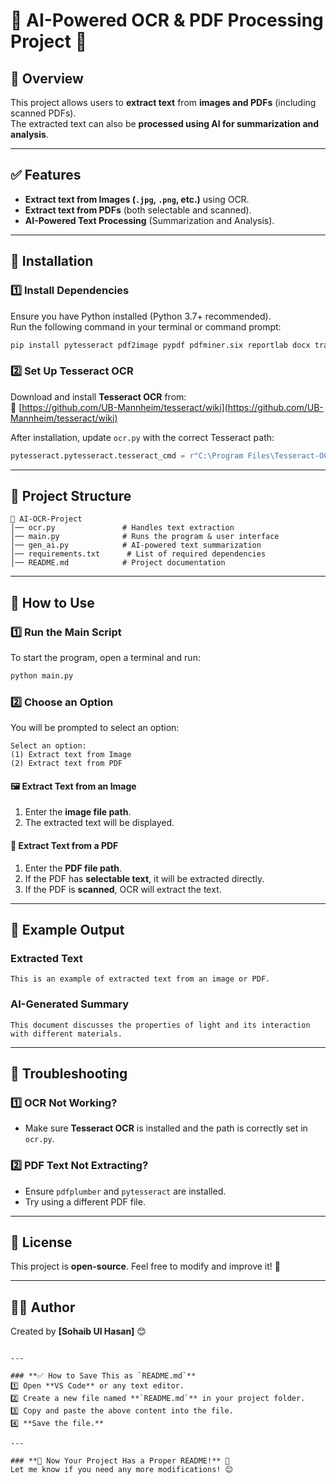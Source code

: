 # 📄 AI-Powered OCR & PDF Processing Project 🚀

## 📌 Overview
This project allows users to **extract text** from **images and PDFs** (including scanned PDFs).  
The extracted text can also be **processed using AI for summarization and analysis**.

---

## ✅ Features
- **Extract text from Images (`.jpg`, `.png`, etc.)** using OCR.
- **Extract text from PDFs** (both selectable and scanned).
- **AI-Powered Text Processing** (Summarization and Analysis).

---

## 🚀 Installation

### **1️⃣ Install Dependencies**
Ensure you have Python installed (Python 3.7+ recommended).  
Run the following command in your terminal or command prompt:

```bash
pip install pytesseract pdf2image pypdf pdfminer.six reportlab docx transformers
```

### **2️⃣ Set Up Tesseract OCR**
Download and install **Tesseract OCR** from:  
🔗 [https://github.com/UB-Mannheim/tesseract/wiki](https://github.com/UB-Mannheim/tesseract/wiki)

After installation, update `ocr.py` with the correct Tesseract path:
```python
pytesseract.pytesseract.tesseract_cmd = r"C:\Program Files\Tesseract-OCR\tesseract.exe"
```

---

## 📂 Project Structure
```
📂 AI-OCR-Project
│── ocr.py               # Handles text extraction
│── main.py              # Runs the program & user interface
│── gen_ai.py            # AI-powered text summarization
│── requirements.txt      # List of required dependencies
│── README.md            # Project documentation
```

---

## 🚀 How to Use

### **1️⃣ Run the Main Script**
To start the program, open a terminal and run:
```bash
python main.py
```

### **2️⃣ Choose an Option**
You will be prompted to select an option:
```
Select an option:
(1) Extract text from Image
(2) Extract text from PDF
```

#### **🖼️ Extract Text from an Image**
1. Enter the **image file path**.
2. The extracted text will be displayed.

#### **📄 Extract Text from a PDF**
1. Enter the **PDF file path**.
2. If the PDF has **selectable text**, it will be extracted directly.
3. If the PDF is **scanned**, OCR will extract the text.

---

## 📌 Example Output

### **Extracted Text**
```
This is an example of extracted text from an image or PDF.
```

### **AI-Generated Summary**
```
This document discusses the properties of light and its interaction with different materials.
```

---

## 🔧 Troubleshooting

### **1️⃣ OCR Not Working?**
- Make sure **Tesseract OCR** is installed and the path is correctly set in `ocr.py`.

### **2️⃣ PDF Text Not Extracting?**
- Ensure `pdfplumber` and `pytesseract` are installed.
- Try using a different PDF file.

---

## 📜 License
This project is **open-source**. Feel free to modify and improve it! 🚀

---

## 👨‍💻 Author
Created by **[Sohaib Ul Hasan]** 😊  
```

---

### **✅ How to Save This as `README.md`**
1️⃣ Open **VS Code** or any text editor.  
2️⃣ Create a new file named **`README.md`** in your project folder.  
3️⃣ Copy and paste the above content into the file.  
4️⃣ **Save the file.**  

---

### **🚀 Now Your Project Has a Proper README!** 🎉  
Let me know if you need any more modifications! 😊
